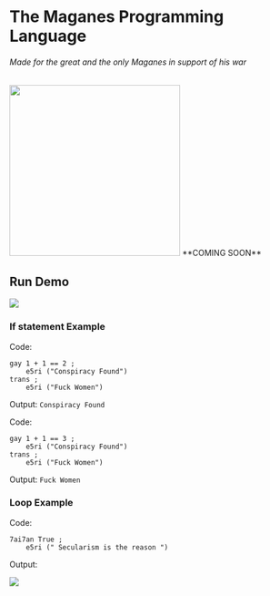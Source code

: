 # **The Maganes Programming Language**
###### *Made for the great and the only Maganes in support of his war*
<img src="https://i.ibb.co/x1Bf8zM/94qy-Uihg-male-19-cartoon3.png" alt="" width="300" height="300" />
**COMING SOON**


## Run Demo
![](https://media4.giphy.com/media/7ZSyJzMrKG2EXTfoX7/giphy.gif?cid=790b76115211f2f4f2b8f9f8ff021283bc958454c5388e88&rid=giphy.gif&ct=g)

### If statement Example
Code:
```
gay 1 + 1 == 2 ;
    e5ri ("Conspiracy Found")
trans ;
    e5ri ("Fuck Women")
```
Output:
`Conspiracy Found
`

Code:
```
gay 1 + 1 == 3 ;
    e5ri ("Conspiracy Found")
trans ;
    e5ri ("Fuck Women")
```
Output:
`Fuck Women
`



### Loop Example
Code:
```
7ai7an True ;
    e5ri (" Secularism is the reason ")
```
Output:


[![](https://i.ibb.co/SKfsSHN/image.png)](https://i.ibb.co/SKfsSHN/image.png)
